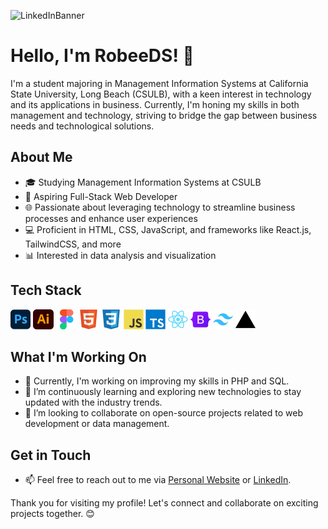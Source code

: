 ![LinkedInBanner](https://github.com/robeeds/robeeds/assets/71895118/939aba81-f0f5-41a0-a654-c0e716af39a3)

# Hello, I'm RobeeDS! 👋

I'm a student majoring in Management Information Systems at California State University, Long Beach (CSULB), with a keen interest in technology and its applications in business. Currently, I'm honing my skills in both management and technology, striving to bridge the gap between business needs and technological solutions.

## About Me

- 🎓 Studying Management Information Systems at CSULB
- 💼 Aspiring Full-Stack Web Developer
- 🌐 Passionate about leveraging technology to streamline business processes and enhance user experiences
- 💻 Proficient in HTML, CSS, JavaScript, and frameworks like React.js, TailwindCSS, and more
- 📊 Interested in data analysis and visualization

## Tech Stack

<div>
  <img src="https://github.com/devicons/devicon/blob/master/icons/photoshop/photoshop-original.svg" alt="photoshop" height="32" />
  <img src="https://github.com/gilbarbara/logos/blob/main/logos/adobe-illustrator.svg" alt="illustrator" height="32" />
  <img src="https://github.com/devicons/devicon/blob/master/icons/figma/figma-original.svg" alt="figma" height="32" />
  <img src="https://github.com/devicons/devicon/blob/master/icons/html5/html5-original.svg" alt="html" height="32" />
  <img src="https://github.com/devicons/devicon/blob/master/icons/css3/css3-original.svg" alt="css" height="32" />
  <img src="https://github.com/devicons/devicon/blob/master/icons/javascript/javascript-original.svg" alt="javascript" height="32" />
  <img src="https://github.com/devicons/devicon/blob/master/icons/typescript/typescript-original.svg" alt="typescript" height="32" />
  <img src="https://github.com/devicons/devicon/blob/master/icons/react/react-original.svg" alt="react" height="32" />
  <img src="https://github.com/devicons/devicon/blob/master/icons/bootstrap/bootstrap-original.svg" alt="bootstrap" height="32" />
  <img src="https://github.com/devicons/devicon/blob/master/icons/tailwindcss/tailwindcss-original.svg" alt="tailwind" height="32" />
  <img src="https://github.com/devicons/devicon/blob/master/icons/vercel/vercel-original.svg" alt="vercel" height="32" />
</div>

## What I'm Working On

- 🔭 Currently, I'm working on improving my skills in PHP and SQL.
- 🌱 I’m continuously learning and exploring new technologies to stay updated with the industry trends.
- 👯 I’m looking to collaborate on open-source projects related to web development or data management.

## Get in Touch

- 📫 Feel free to reach out to me via [Personal Website](https://www.robeeds.tech) or [LinkedIn](https://www.linkedin.com/in/robeeds).

Thank you for visiting my profile! Let's connect and collaborate on exciting projects together. 😊
